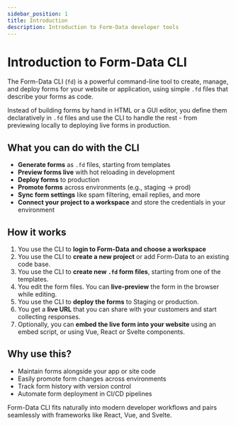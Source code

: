 ```yaml
---
sidebar_position: 1
title: Introduction
description: Introduction to Form-Data developer tools
---
```


# Introduction to Form-Data CLI

The Form-Data CLI (`fd`) is a powerful command-line tool to create, manage, and deploy forms for your website or application, using simple `.fd` files that describe your forms as code.

Instead of building forms by hand in HTML or a GUI editor, you define them declaratively in `.fd` files and use the CLI to handle the rest - from previewing locally to deploying live forms in production.

## What you can do with the CLI

- **Generate forms** as `.fd` files, starting from templates
- **Preview forms live** with hot reloading in development
- **Deploy forms** to production
- **Promote forms** across environments (e.g., staging → prod)
- **Sync form settings** like spam filtering, email replies, and more
- **Connect your project to a workspace** and store the credentials in your environment

## How it works
1. You use the CLI to **login to Form-Data and choose a workspace**
2. You use the CLI to **create a new project** or add Form-Data to an existing code base.
2. You use the CLI to **create new `.fd` form files**, starting from one of the templates.
3. You edit the form files. You can **live-preview** the form in the browser while editing.
4. You use the CLI to **deploy the forms** to Staging or production.
5. You get a **live URL** that you can share with your customers and start collecting responses.
6. Optionally, you can **embed the live form into your website** using an embed script, or using Vue, React or Svelte components. 

## Why use this?

* Maintain forms alongside your app or site code
* Easily promote form changes across environments
* Track form history with version control
* Automate form deployment in CI/CD pipelines

Form-Data CLI fits naturally into modern developer workflows and pairs seamlessly with frameworks like React, Vue, and Svelte.
